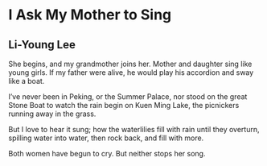 # I Ask My Mother to Sing
## Li-Young Lee
She begins, and my grandmother joins her.
Mother and daughter sing like young girls.
If my father were alive, he would play
his accordion and sway like a boat.

I’ve never been in Peking, or the Summer Palace,
nor stood on the great Stone Boat to watch
the rain begin on Kuen Ming Lake, the picnickers
running away in the grass.

But I love to hear it sung;
how the waterlilies fill with rain until
they overturn, spilling water into water,
then rock back, and fill with more.

Both women have begun to cry.
But neither stops her song.
